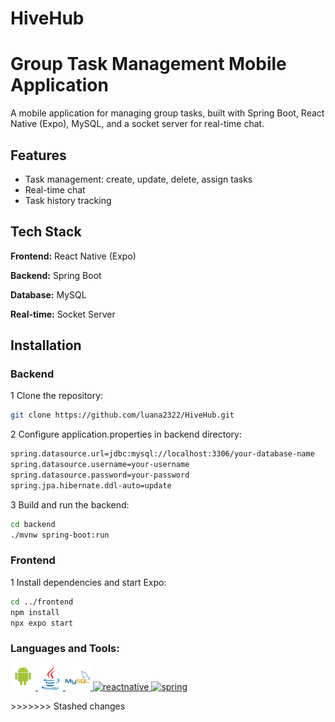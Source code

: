 # HiveHub

# Group Task Management Mobile Application

A mobile application for managing group tasks, built with Spring Boot, React Native (Expo), MySQL, and a socket server for real-time chat.


## Features

- Task management: create, update, delete, assign tasks
- Real-time chat
- Task history tracking

## Tech Stack

**Frontend:** React Native (Expo)

**Backend:** Spring Boot

**Database:** MySQL

**Real-time:** Socket Server


## Installation
### Backend
1 Clone the repository:

```bash
git clone https://github.com/luana2322/HiveHub.git
```
 2 Configure application.properties in backend directory:

```bash
spring.datasource.url=jdbc:mysql://localhost:3306/your-database-name
spring.datasource.username=your-username
spring.datasource.password=your-password
spring.jpa.hibernate.ddl-auto=update
```
 3 Build and run the backend:

```bash
cd backend
./mvnw spring-boot:run
```
### Frontend
1 Install dependencies and start Expo:

```bash
cd ../frontend
npm install
npx expo start
```
<p align="left">
</p>

<h3 align="left">Languages and Tools:</h3>
<p align="left"> <a href="https://developer.android.com" target="_blank" rel="noreferrer"> <img src="https://raw.githubusercontent.com/devicons/devicon/master/icons/android/android-original-wordmark.svg" alt="android" width="40" height="40"/> </a> <a href="https://www.java.com" target="_blank" rel="noreferrer"> <img src="https://raw.githubusercontent.com/devicons/devicon/master/icons/java/java-original.svg" alt="java" width="40" height="40"/> </a> <a href="https://www.mysql.com/" target="_blank" rel="noreferrer"> <img src="https://raw.githubusercontent.com/devicons/devicon/master/icons/mysql/mysql-original-wordmark.svg" alt="mysql" width="40" height="40"/> </a> <a href="https://reactnative.dev/" target="_blank" rel="noreferrer"> <img src="https://reactnative.dev/img/header_logo.svg" alt="reactnative" width="40" height="40"/> </a> <a href="https://spring.io/" target="_blank" rel="noreferrer"> <img src="https://www.vectorlogo.zone/logos/springio/springio-icon.svg" alt="spring" width="40" height="40"/> </a> </p>
>>>>>>> Stashed changes
